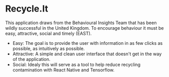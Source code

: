 # Recycle.It
This application draws from the Behavioural Insights Team that has been wildly successful in the United Kingdom. To encourage behaviour it must be easy, attractive, social and timely (EAST). 
* Easy: The goal is to provide the user with information in as few clicks as possible, as intuitively as possible. 
* Attractive: A simple and clean user interface that doesn't get in the way of the application.
* Social: 
Idealy this will serve as a tool to help reduce recycling contamination with React Native and Tensorflow.
